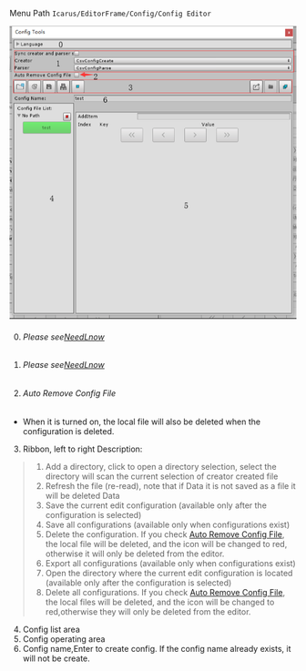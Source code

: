 Menu Path `Icarus/EditorFrame/Config/Config Editor`

![Config Tools](../../../Images/Editor/En/ConfigTools.png)

0. ###### Please see[NeedLnow](0.NeedLnow.md#LanguageSeting)
1. ###### Please see[NeedLnow](0.NeedLnow.md#CreatAndParseSelect)
2. ###### Auto Remove Config File
- When it is turned on, the local file will also be deleted when the configuration is deleted.
3. Ribbon, left to right Description:
> 1. Add a directory, click to open a directory selection, select the directory will scan the current selection of creator created file
> 2. Refresh the file (re-read), note that if Data it is not saved as a file it will be deleted Data
> 3. Save the current edit configuration (available only after the configuration is selected)
> 4. Save all configurations (available only when configurations exist)
> 5. Delete the configuration. If you check [Auto Remove Config File](#AutoRemoveConfigFile), the local file will be deleted, and the icon will be changed to red, otherwise it will only be deleted from the editor.
> 6. Export all configurations (available only when configurations exist)
> 7. Open the directory where the current edit configuration is located (available only after the configuration is selected)
> 8. Delete all configurations. If you check [Auto Remove Config File](#AutoRemoveConfigFile), the local files will be deleted, and the icon will be changed to red,otherwise they will only be deleted from the editor.

4. Config list area
5. Config operating area
6. Config name,Enter to create config. If the config name already exists, it will not be create.